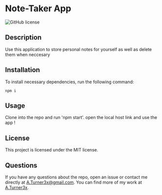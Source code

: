 
  # Note-Taker App
  
  ![GitHub license](https://img.shields.io/badge/license-MIT-blue.svg)
  
  ## Description
  
  Use this application to store personal notes for yourself as well as delete them when neccesary
  ## Installation
  
  To install necessary dependencies, run the following command:
  
  ```
  npm i
  ```
  
  ## Usage
  
  Clone into the repo and run 'npm start'. open the local host link and use the app !
  
  ## License
  
  This project is licensed under the MIT license.
  
  ## Questions
  
  If you have any questions about the repo, open an issue or contact me directly at A.Turner3x@gmail.com. You can find more of my work at [A.Turner3x](https://github.com/A.Turner3x/).
  